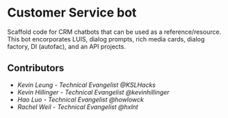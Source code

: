 # Customer Service bot
Scaffold code for CRM chatbots that can be used as a reference/resource. This bot encorporates LUIS, dialog prompts, rich media cards, dialog factory, DI (autofac), and an API projects.

## Contributors
* <i>Kevin Leung - Technical Evangelist @KSLHacks</i>
* <i>Kevin Hillinger - Technical Evangelist @kevinhillinger</i>
* <i>Hao Luo - Technical Evangelist @howlowck</i>
* <i>Rachel Weil - Technical Evangelist @hxlnt</i>
